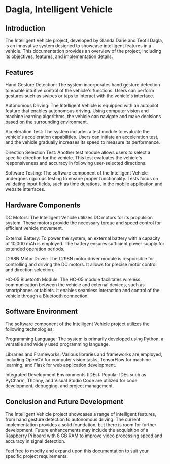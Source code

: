 # Dagla, Intelligent Vehicle
## Introduction
The Intelligent Vehicle project, developed by Glanda Darie and Teofil Dagla, is an innovative system designed to showcase intelligent features in a vehicle. This documentation provides an overview of the project, including its objectives, features, and implementation details.

## Features
Hand Gesture Detection: The system incorporates hand gesture detection to enable intuitive control of the vehicle's functions. Users can perform gestures such as swipes or taps to interact with the vehicle's interface.

Autonomous Driving: The Intelligent Vehicle is equipped with an autopilot feature that enables autonomous driving. Using computer vision and machine learning algorithms, the vehicle can navigate and make decisions based on the surrounding environment.

Acceleration Test: The system includes a test module to evaluate the vehicle's acceleration capabilities. Users can initiate an acceleration test, and the vehicle gradually increases its speed to measure its performance.

Direction Selection Test: Another test module allows users to select a specific direction for the vehicle. This test evaluates the vehicle's responsiveness and accuracy in following user-selected directions.

Software Testing: The software component of the Intelligent Vehicle undergoes rigorous testing to ensure proper functionality. Tests focus on validating input fields, such as time durations, in the mobile application and website interfaces.

## Hardware Components
DC Motors: The Intelligent Vehicle utilizes DC motors for its propulsion system. These motors provide the necessary torque and speed control for efficient vehicle movement.

External Battery: To power the system, an external battery with a capacity of 10,000 mAh is employed. The battery ensures sufficient power supply for extended operation periods.

L298N Motor Driver: The L298N motor driver module is responsible for controlling and driving the DC motors. It allows for precise motor control and direction selection.

HC-05 Bluetooth Module: The HC-05 module facilitates wireless communication between the vehicle and external devices, such as smartphones or tablets. It enables seamless interaction and control of the vehicle through a Bluetooth connection.

## Software Environment
The software component of the Intelligent Vehicle project utilizes the following technologies:

Programming Language: The system is primarily developed using Python, a versatile and widely used programming language.

Libraries and Frameworks: Various libraries and frameworks are employed, including OpenCV for computer vision tasks, TensorFlow for machine learning, and Flask for web application development.

Integrated Development Environments (IDEs): Popular IDEs such as PyCharm, Thonny, and Visual Studio Code are utilized for code development, debugging, and project management.

## Conclusion and Future Development
The Intelligent Vehicle project showcases a range of intelligent features, from hand gesture detection to autonomous driving. The current implementation provides a solid foundation, but there is room for further development. Future enhancements may include the acquisition of a Raspberry Pi board with 8 GB RAM to improve video processing speed and accuracy in signal detection.

Feel free to modify and expand upon this documentation to suit your specific project requirements.
